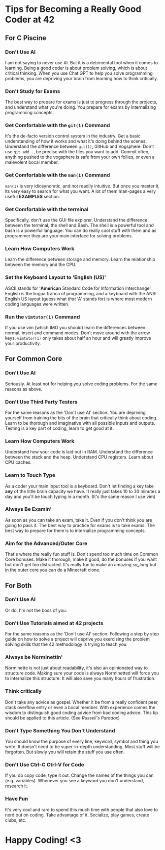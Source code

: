 # Tips for Becoming a Really Good Coder at 42

## For C Piscine

### Don't Use AI

I am not saying to never use AI.
But it is a detrimental tool when it comes to learning.
Being a good coder is about problem solving, which is about critical thinking.
When you use Chat GPT to help you solve programming problems,
you are depriving your brain from learning how to think critically.

### Don't Study for Exams

The best way to prepare for exams is just to progress through the projects,
and understand what you're doing.
You prepare for exams by internalizing programming concepts.

### Get Comfortable with the `git(1)` Command

It's the de-facto version control system in the industry.
Get a basic understanding of how it works
and what it's doing behind the scenes.
Understand the difference between `git(1)`, GitHub and Vogsphere.
Don't use `git add .`, be precise with the files you want to add.
Commit often, anything pushed to the vogsphere is safe from your own follies,
or even a malevolent bocal member.

### Get Comfortable with the `man(1)` Command

`man(1)` is very idiosyncratic, and not readily intuitive.
But once you master it, its very easy to search for what you want.
A lot of them man-pages a very useful **EXAMPLES** section.

### Get Comfortable with the terminal

Specifically, don't use the GUI file explorer.
Understand the difference between the terminal, the shell and Bash.
The shell is a powerful tool and bash is a powerful language.
You can do really cool stuff with them
and as programmer they are your main interface for solving problems.

### Learn How Computers Work

Learn the difference between storage and memory.
Learn the relationship between the memory and the CPU.

### Set the Keyboard Layout to 'English (US)'

ASCII stands for '**American** Standard Code for Information Interchange'.
English is the lingua franca of programming,
and a keyboard with the ANSI English US layout
(guess what _that_ 'A' stands for)
is where most modern coding languages were written.

### Run the `vimtutor(1)` Command

If you use vim (which IMO you should)
learn the differences between normal, insert and command modes.
Don't move around with the arrow keys.
`vimtutor(1)` only takes about half an hour
and will greatly improve your productivity.

## For Common Core

### Don't Use AI

Seriously. At least not for helping you solve coding problems.
For the same reasons as above.

### Don't Use Third Party Testers

For the same reasons as the 'Don't use AI' section.
You are depriving yourself from training the bits of the brain
that critically think about coding.
Learn to be thorough and imaginative with all possible inputs and outputs.
Testing is a key part of coding, learn to get good at it.

### Learn How Computers Work

Understand how your code is laid out in RAM.
Understand the difference between the stack and the heap.
Understand CPU registers.
Learn about CPU caches.

### Learn to Touch Type

As a coder your main input tool is a keyboard.
Don't let finding a key take **any** of the little brain capacity we have.
It really just takes 10 to 30 minutes a day
and you'll be touch typing in a month.
(It's the same reason I use vim)

### Always Be Examin'

As soon as you can take an exam, take it.
Even if you don't think you are going to pass it.
The best way to practice for exams is to take exams.
The best way to prepare for them is to internalize programming concepts.

### Aim for the Advanced/Outer Core

That's where the really fun stuff is.
Don't spend too much time on Common Core bonuses.
Make it thorough, make it good, do the bonuses if you want
but don't get too distracted.
It's really fun to make an amazing _so_long_
but in the outer core you can do a Minecraft clone.

## For Both

### Don't Use AI

Or do, I'm not the boss of you.

### Don't Use Tutorials aimed at 42 projects

For the same reasons as the 'Don't use AI' section.
Following a step by step guide on how to solve a project
will deprive you exercising the problem solving skills
that the 42 methodology is trying to teach you.

### Always be Norminettin'

Norminette is not just about readability,
it's also an opinionated way to structure code.
Making sure your code is always Norminetted
will force you to internalize this structure.
It will also save you many hours of frustration.

### Think critically

Don't take any advice as gospel.
Whether it be from a really confident peer, stack overflow entry
or even a bocal member.
With experience comes the wisdom to distinguish good coding advice
from bad coding advice.
This tip should be applied to this article.
(See _Russell's Paradox_)

### Don't Type Something You Don't Understand

You should know the purpose of every line, keyword, symbol and thing you write.
It doesn't need to be super-in-depth understanding.
Most stuff will be forgotten.
But slowly you will retain the stuff you use often.

### Don't Use Ctrl-C Ctrl-V for Code

If you do copy code, type it out.
Change the names of the things you can (e.g. variables).
Whenever you see a keyword you don't understand, research it.

### Have Fun

It's very cool and rare to spend this much time with people
that also love to nerd out on coding.
Take advantage of it.
Socialize, play games, create clubs, etc.

# Happy Coding! <3
